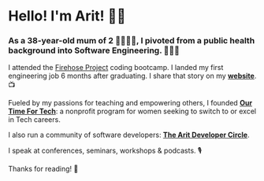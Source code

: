 # Hello! I'm Arit! 👋🏾

### As a 38-year-old mum of 2 👨‍👩‍👧‍👦, I pivoted from a public health background into Software Engineering. 👩🏽‍💻

I attended the [Firehose Project](https://thefirehoseproject.com/) coding bootcamp. I landed my first engineering job 6 months after graduating. I share that story on my [**website**](https://www.arit.dev/story). 📺

Fueled by my passions for teaching and empowering others, I founded [**Our Time For Tech**](https://ourtimefortech.org/): a nonprofit program for women seeking to switch to or excel in Tech careers.

I also run a community of software developers: [**The Arit Developer Circle**](https://www.arit.dev/circle).

I speak at conferences, seminars, workshops & podcasts. 🎙️ 

Thanks for reading! 💛
